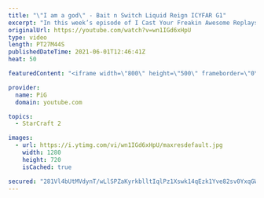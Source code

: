 ```yaml
---
title: "\"I am a god\" - Bait n Switch Liquid Reign ICYFAR G1"
excerpt: "In this week’s episode of I Cast Your Freakin Awesome Replays (ICYFAR) players sent in their replays that had their opponents lulled into a false send of pride and accomplisment  CURRENT LIQUID REIGN ICYFAR CHALLENGE: “We need a Billy!” - Pick one unit and keep it alive as long as you can. (Extra points"
originalUrl: https://youtube.com/watch?v=wn1IGd6xHpU
type: video
length: PT27M44S
publishedDateTime: 2021-06-01T12:46:41Z
heat: 50

featuredContent: "<iframe width=\"800\" height=\"500\" frameborder=\"0\" src=\"https://www.youtube.com/embed/wn1IGd6xHpU\" allow=\"accelerometer; autoplay; encrypted-media; gyroscope; picture-in-picture\" allowfullscreen></iframe>"

provider:
  name: PiG
  domain: youtube.com

topics:
  - StarCraft 2

images:
  - url: https://i.ytimg.com/vi/wn1IGd6xHpU/maxresdefault.jpg
    width: 1280
    height: 720
    isCached: true

secured: "281Vl4bUtMVdynT/wLlSPZaKyrkblltIqlPz1Xswk14qEzk1Yve82sv0YxqGWe1N7814KiB6VS9Ui8C2GIU21R0O6OGigusAeMK/wDdK2rmL75PjpkxpB/GQgi3he7/Wv1DU9Q0emRGt81ysDAIgrr3IjFz07HLuirmLwLSnHxyRqj4N1mBPSCwTcuW9sccMq7LRyAXt9RSX6KuQZBdHeCK2e8+Ds3sH/MB3zk2+VNcnwdHlyMhwDH/mJ8bLWo7efzCCllOwg1XP3NkE1xFYjNFb/f85G3xZXNMo4hBdnDKqy5HWA5PQgK/MVUvQtHBI4arE7fb2yT1Cz1GnrWoeyMb4wHqjRuRlZuz/Wa/5X0wCnka1mu8xHUoTLaVdaEkTfASnot7wc4JIx/RdK7odaGAw0cECbOF1L7qIJNbIHx4=;uu3RLhCnI56Xm3YhAJWqdg=="
---
```


